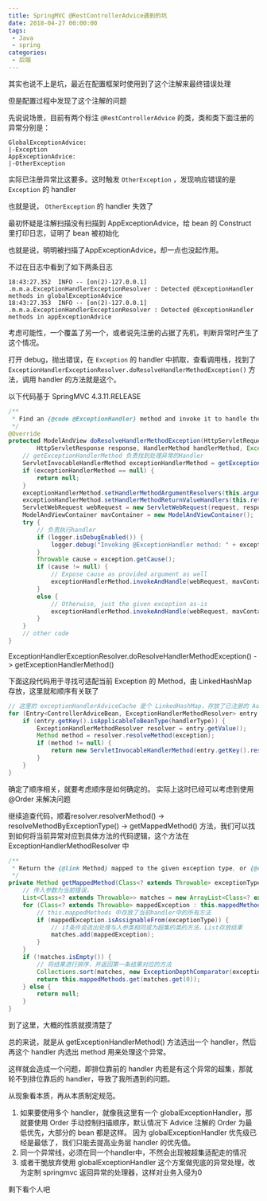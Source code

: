 ```yaml
---
title: SpringMVC @RestControllerAdvice遇到的坑
date: 2018-04-27 00:00:00
tags: 
 - Java
 - spring
categories:
 - 后端
---
```


其实也说不上是坑，最近在配置框架时使用到了这个注解来最终错误处理

但是配置过程中发现了这个注解的问题

先说说场景，目前有两个标注 `@RestControllerAdvice` 的类，类和类下面注册的异常分别是：

```
GlobalExceptionAdvice:
|-Exception
AppExceptionAdvice:
|-OtherException
```

实际已注册异常比这要多。这时触发 `OtherException` ，发现响应错误的是 `Exception` 的 handler

也就是说， `OtherException` 的 handler 失效了

最初怀疑是注解扫描没有扫描到 AppExceptionAdvice，给 bean 的 Construct 里打印日志，证明了 bean 被初始化

也就是说，明明被扫描了AppExceptionAdvice，却一点也没起作用。

不过在日志中看到了如下两条日志

```
18:43:27.352  INFO -- [on(2)-127.0.0.1] .m.m.a.ExceptionHandlerExceptionResolver : Detected @ExceptionHandler methods in globalExceptionAdvice
18:43:27.353  INFO -- [on(2)-127.0.0.1] .m.m.a.ExceptionHandlerExceptionResolver : Detected @ExceptionHandler methods in appExceptionAdvice
```

考虑可能性，一个覆盖了另一个，或者说先注册的占据了先机，判断异常时产生了这个情况。

打开 debug，抛出错误，在 `Exception` 的 handler 中抓取，查看调用栈，找到了 `ExceptionHandlerExceptionResolver.doResolveHandlerMethodException()` 方法，调用 handler 的方法就是这个。

以下代码基于 SpringMVC 4.3.11.RELEASE
```java
/**
 * Find an {@code @ExceptionHandler} method and invoke it to handle the raised exception.
 */
@Override
protected ModelAndView doResolveHandlerMethodException(HttpServletRequest request,
        HttpServletResponse response, HandlerMethod handlerMethod, Exception exception) {
    // getExceptionHandlerMethod 负责找到处理异常的Handler
    ServletInvocableHandlerMethod exceptionHandlerMethod = getExceptionHandlerMethod(handlerMethod, exception);
    if (exceptionHandlerMethod == null) {
        return null;
    }
    exceptionHandlerMethod.setHandlerMethodArgumentResolvers(this.argumentResolvers);
    exceptionHandlerMethod.setHandlerMethodReturnValueHandlers(this.returnValueHandlers);
    ServletWebRequest webRequest = new ServletWebRequest(request, response);
    ModelAndViewContainer mavContainer = new ModelAndViewContainer();
    try {
        // 负责执行handler
        if (logger.isDebugEnabled()) {
            logger.debug("Invoking @ExceptionHandler method: " + exceptionHandlerMethod);
        }
        Throwable cause = exception.getCause();
        if (cause != null) {
            // Expose cause as provided argument as well
            exceptionHandlerMethod.invokeAndHandle(webRequest, mavContainer, exception, cause, handlerMethod);
        }
        else {
            // Otherwise, just the given exception as-is
            exceptionHandlerMethod.invokeAndHandle(webRequest, mavContainer, exception, handlerMethod);
        }
    }
    // other code
}
```

ExceptionHandlerExceptionResolver.doResolveHandlerMethodException() -> getExceptionHandlerMethod()

下面这段代码用于寻找可适配当前 Exception 的 Method，由 LinkedHashMap 存放，这里就和顺序有关联了
```java
// 这里的 exceptionHandlerAdviceCache 是个 LinkedHashMap，存放了已注册的 Advice 类和一个 Cache，Cache 不是分析目的
for (Entry<ControllerAdviceBean, ExceptionHandlerMethodResolver> entry : this.exceptionHandlerAdviceCache.entrySet()) {
    if (entry.getKey().isApplicableToBeanType(handlerType)) {
        ExceptionHandlerMethodResolver resolver = entry.getValue();
        Method method = resolver.resolveMethod(exception);
        if (method != null) {
            return new ServletInvocableHandlerMethod(entry.getKey().resolveBean(), method);
        }
    }
}
```

确定了顺序相关，就要考虑顺序是如何确定的。
实际上这时已经可以考虑到使用 @Order 来解决问题

继续追查代码，顺着resolver.resolverMethod() -> resolveMethodByExceptionType() -> getMappedMethod() 方法，我们可以找到如何将当前异常对应到具体方法的代码逻辑，这个方法在ExceptionHandlerMethodResolver 中
```java
/**
 * Return the {@link Method} mapped to the given exception type, or {@code null} if none.
 */
private Method getMappedMethod(Class<? extends Throwable> exceptionType) {
    // 传入参数为当前错误，
    List<Class<? extends Throwable>> matches = new ArrayList<Class<? extends Throwable>>();
    for (Class<? extends Throwable> mappedException : this.mappedMethods.keySet()) {
        // this.mappedMethods 中存放了当前handler中的所有方法
        if (mappedException.isAssignableFrom(exceptionType)) {
            // if条件会选出处理与入参类相同或为超集的类的方法，List存放结果
            matches.add(mappedException);
        }
    }
    if (!matches.isEmpty()) {
        // 将结果进行排序，并返回第一条结果对应的方法
        Collections.sort(matches, new ExceptionDepthComparator(exceptionType));
        return this.mappedMethods.get(matches.get(0));
    } else {
        return null;
    }
}
```

到了这里，大概的性质就摸清楚了

总的来说，就是从 getExceptionHandlerMethod() 方法选出一个 handler，然后再这个 handler 内选出 method 用来处理这个异常。

这样就会造成一个问题，即排位靠前的 handler 内若是有这个异常的超集，那就轮不到排位靠后的 handler，导致了我所遇到的问题。

从现象看本质，再从本质制定规范。

1. 如果要使用多个 handler，就像我这里有一个 globalExceptionHandler，那就要使用 Order 手动控制扫描顺序，默认情况下 Advice 注解的 Order 为最低优先，大部分的 bean 都是这样。
    因为 globalExceptionHandler 优先级已经是最低了，我们只能去提高业务层 handler 的优先值。
1. 同一个异常线，必须在同一个handler中，不然会出现被超集适配走的情况
1. 或者干脆放弃使用 globalExceptionHandler 这个方案做兜底的异常处理，改为定制 springmvc 返回异常的处理器，这样对业务入侵为0

剩下看个人吧
